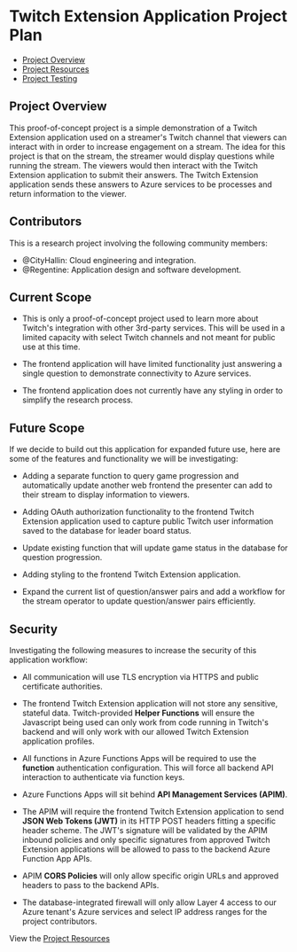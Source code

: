 # Twitch Extension Application Project Plan

- [Project Overview](./1-project_plan.md)
- [Project Resources](./2-resources.md)
- [Project Testing](./3-testing.md)

## Project Overview
This proof-of-concept project is a simple demonstration of a Twitch Extension application used on a streamer's Twitch channel that viewers can interact with in order to increase engagement on a stream. The idea for this project is that on the stream, the streamer would display questions while running the stream. The viewers would then interact with the Twitch Extension application to submit their answers. The Twitch Extension application sends these answers to Azure services to be processes and return information to the viewer. 

## Contributors
This is a research project involving the following community members:
- @CityHallin: Cloud engineering and integration.
- @Regentine: Application design and software development.

## Current Scope
- This is only a proof-of-concept project used to learn more about Twitch's integration with other 3rd-party services. This will be used in a limited capacity with select Twitch channels and not meant for public use at this time. 

- The frontend application will have limited functionality just answering a single question to demonstrate connectivity to Azure services.

- The frontend application does not currently have any styling in order to simplify the research process. 

## Future Scope
If we decide to build out this application for expanded future use, here are some of the features and functionality we will be investigating:
- Adding a separate function to query game progression and automatically update another web frontend the presenter can add to their stream to display information to viewers. 

- Adding OAuth authorization functionality to the frontend Twitch Extension application used to capture public Twitch user information saved to the database for leader board status. 

- Update existing function that will update game status in the database for question progression. 

- Adding styling to the frontend Twitch Extension application. 

- Expand the current list of question/answer pairs and add a workflow for the stream operator to update question/answer pairs efficiently. 

## Security
Investigating the following measures to increase the security of this application workflow:
- All communication will use TLS encryption via HTTPS and public certificate authorities. 

- The frontend Twitch Extension application will not store any sensitive, stateful data. Twitch-provided **Helper Functions** will ensure the Javascript being used can only work from code running in Twitch's backend and will only work with our allowed Twitch Extension application profiles. 

- All functions in Azure Functions Apps will be required to use the **function** authentication configuration. This will force all backend API interaction to authenticate via function keys. 

- Azure Functions Apps will sit behind **API Management Services (APIM)**. 

- The APIM will require the frontend Twitch Extension application to send **JSON Web Tokens (JWT)** in its HTTP POST headers fitting a specific header scheme. The JWT's signature will be validated by the APIM inbound policies and only specific signatures from approved Twitch Extension applications will be allowed to pass to the backend Azure Function App APIs. 

- APIM **CORS Policies** will only allow specific origin URLs and approved headers to pass to the backend APIs. 

- The database-integrated firewall will only allow Layer 4 access to our Azure tenant's Azure services and select IP address ranges for the project contributors.  

View the [Project Resources](./2-resources.md)